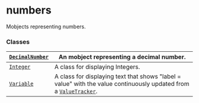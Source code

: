 # numbers

Mobjects representing numbers.

### Classes

| [`DecimalNumber`](manim.mobject.text.numbers.DecimalNumber.md#manim.mobject.text.numbers.DecimalNumber)   | An mobject representing a decimal number.                                                                                                                                                                 |
|-----------------------------------------------------------------------------------------------------------|-----------------------------------------------------------------------------------------------------------------------------------------------------------------------------------------------------------|
| [`Integer`](manim.mobject.text.numbers.Integer.md#manim.mobject.text.numbers.Integer)                     | A class for displaying Integers.                                                                                                                                                                          |
| [`Variable`](manim.mobject.text.numbers.Variable.md#manim.mobject.text.numbers.Variable)                  | A class for displaying text that shows "label = value" with the value continuously updated from a [`ValueTracker`](manim.mobject.value_tracker.ValueTracker.md#manim.mobject.value_tracker.ValueTracker). |
